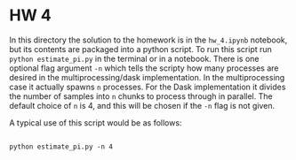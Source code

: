 # HW 4

In this directory the solution to the homework is in the `hw_4.ipynb` notebook, but its contents are packaged into a python script. To run this script run `python estimate_pi.py` in the terminal or in a notebook. There is one optional flag argument `-n` which tells the scripty how many processes are desired in the multiprocessing/dask implementation. In the multiprocessing case it actually spawns `n` processes. For the Dask implementation it divides the number of samples into `n` chunks to process through in parallel. The default choice of `n` is 4, and this will be chosen if the `-n` flag is not given. 

A typical use of this script would be as follows:

```

python estimate_pi.py -n 4

```

